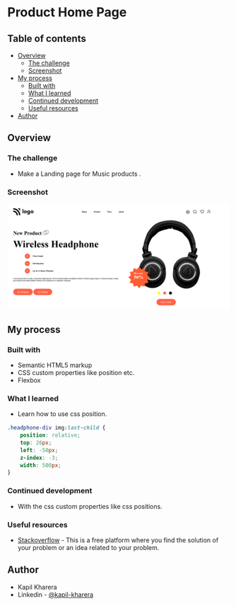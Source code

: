 # Product Home Page

## Table of contents

  - [Overview](#overview)
    - [The challenge](#the-challenge)
    - [Screenshot](#screenshot)
  - [My process](#my-process)
    - [Built with](#built-with)
    - [What I learned](#what-i-learned)
    - [Continued development](#continued-development)
    - [Useful resources](#useful-resources)
  - [Author](#author)


## Overview

### The challenge

- Make a Landing page for Music products .

### Screenshot

![](./Screenshot-Project-7.png)


## My process

### Built with

- Semantic HTML5 markup
- CSS custom properties like position etc.
- Flexbox

### What I learned

- Learn how to use css position.
  
```css
.headphone-div img:last-child {
    position: relative;
    top: 26px;
    left: -50px;
    z-index: -3;
    width: 500px;
}

```



### Continued development

- With the css custom properties like css positions.

### Useful resources

- [Stackoverflow](https://stackoverflow.com/) - This is a free platform where you find the solution of your problem or an idea related to your problem.


## Author

- Kapil Kharera
- Linkedin - [@kapil-kharera](https://www.linkedin.com/in/kapil-kharera-191b83245/)

